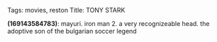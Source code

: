 Tags: movies, reston
Title: TONY STARK
  
**(169143584783)**: mayuri. iron man 2. a very recognizeable head. the adoptive son of the bulgarian soccer legend